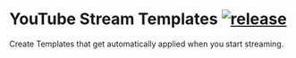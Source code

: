 # YouTube Stream Templates [![release](https://github.com/TheSwerik/YouTubeStreamTemplates/actions/workflows/release.yml/badge.svg)](https://github.com/TheSwerik/YouTubeStreamTemplates/actions/workflows/release.yml)

Create Templates that get automatically applied when you start streaming.
